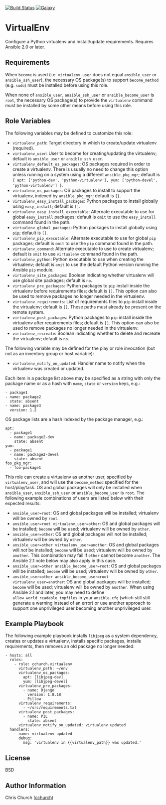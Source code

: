 [![Build Status](http://img.shields.io/travis/cchurch/ansible-role-virtualenv.svg)](https://travis-ci.org/cchurch/ansible-role-virtualenv)
[![Galaxy](http://img.shields.io/badge/galaxy-cchurch.virtualenv-blue.svg)](https://galaxy.ansible.com/cchurch/virtualenv/)

VirtualEnv
==========

Configure a Python virtualenv and install/update requirements. Requires Ansible
2.0 or later.

Requirements
------------

When `become` is used (i.e. `virtualenv_user` does not equal `ansible_user` or
`ansible_ssh_user`), the necessary OS package(s) to support `become_method`
(e.g. `sudo`) must be installed before using this role.

When none of `ansible_user`, `ansible_ssh_user` or `ansible_become_user` is
`root`, the necessary OS package(s) to provide the `virtualenv` command must be
installed by some other means before using this role.

Role Variables
--------------

The following variables may be defined to customize this role:

- `virtualenv_path`: Target directory in which to create/update virtualenv
  (required).
- `virtualenv_user`: User to become for creating/updating the virtualenv;
  default is `ansible_user` or `ansible_ssh_user`.
- `virtualenv_default_os_packages`: OS packages required in order to create a
  virtualenv. There is usually no need to change this option unless running on a
  system using a different `ansible_pkg_mgr`; default is
  `{ apt: ['python-dev', 'python-virtualenv'], yum: ['python-devel', 'python-virtualenv'] }`.
- `virtualenv_os_packages`: OS packages to install to support the virtualenv,
  indexed by `ansible_pkg_mgr`; default is `{}`.
- `virtualenv_easy_install_packages`: Python packages to install globally using
  `easy_install`; default is `[]`.
- `virtualenv_easy_install_executable`: Alternate executable to use for global
  `easy_install` packages; default is `omit` to use the `easy_install` command
  found in the path.
- `virtualenv_global_packages`: Python packages to install globally using `pip`;
  default is `[]`.
- `virtualenv_pip_executable`: Alternate executable to use for global `pip`
  packages; default is `omit` to use the `pip` command found in the path.
- `virtualenv_command`: Alternate executable to use to create virtualenv;
  default is `omit` to use `virtualenv` command found in the path.
- `virtualenv_python`: Python executable to use when creating the virtualenv;
  default is `omit` to use the default Python version running the Ansible `pip`
  module.
- `virtualenv_site_packages`: Boolean indicating whether virtualenv will use
  global site packages; default is `no`.
- `virtualenv_pre_packages`: Python packages to `pip` install inside the
  virtualenv before requirements files; default is `[]`. This option can also be
  used to remove packages no longer needed in the virtualenv.
- `virtualenv_requirements`: List of requirements files to `pip` install inside
  the virtualenv; default is `[]`. These paths must already be present on the
  remote system.
- `virtualenv_post_packages`: Python packages to `pip` install inside the
  virtualenv after requirements files; default is `[]`. This option can also be
  used to remove packages no longer needed in the virtualenv.
- `virtualenv_recreate`: Boolean indicating whether to delete and recreate the
  virtualenv; default is `no`.

The following variable may be defined for the play or role invocation (but not
as an inventory group or host variable):

- `virtualenv_notify_on_updated`: Handler name to notify when the virtualenv
  was created or updated.

Each item in a package list above may be specified as a string with only the
package name or as a hash with `name`, `state` or `version` keys, e.g.:

    - package1
    - name: package2
      state: absent
    - name: package3
      version: 1.2

OS package lists are a hash indexed by the package manager, e.g.:

    apt:
      - package1
      - name: package2-dev
        state: absent
    yum:
      - package1
      - name: package2-devel
        state: absent
    foo_pkg_mgr:
      - foo-package1

This role can create a virtualenv as another user, specified by
`virtualenv_user`, and will use the `become_method` specified for the
host/play/task. OS and global packages will only be installed when
`ansible_user`, `ansible_ssh_user` or `ansible_become_user` is `root`. The
following example combinations of users are listed below with their expected
results:

- `ansible_user=root`: OS and global packages will be installed; virtualenv will
  be owned by `root`.
- `ansible_user=root virtualenv_user=other`: OS and global packages will be
  installed; `become` will be used; virtualenv will be owned by `other`.
- `ansible_user=other`: OS and global packages will *not* be installed;
  virtualenv will be owned by `other`.
- `ansible_user=other virtualenv_user=another`: OS and global packages will
  *not* be installed; `become` will be used; virtualenv will be owned by
  `another`. This combination may fail if `other` cannot become `another`. The
  Ansible 2.1 note below may also apply in this case.
- `ansible_user=other ansible_become_user=root`: OS and global packages will be
  installed; `become` will be used; virtualenv will be owned by `other`.
- `ansible_user=other ansible_become_user=root virtualenv_user=another`: OS and
  global packages will be installed; `become` will be used; virtualenv will be
  owned by `another`. When using Ansible 2.1 and later, you may need to define
  `allow_world_readable_tmpfiles` in your `ansible.cfg` (which still still
  generate a warning instead of an error) or use another approach to support one
  unprivileged user becoming another unprivileged user.

Example Playbook
----------------

The following example playbook installs `libjpeg` as a system dependency,
creates or updates a virtualenv, installs specific packages, installs
requirements, then removes an old package no longer needed:

    - hosts: all
      roles:
        - role: cchurch.virtualenv
          virtualenv_path: ~/env
          virtualenv_os_packages:
            apt: [libjpeg-dev]
            yum: [libjpeg-devel]
          virtualenv_pre_packages:
            - name: Django
              version: 1.8.18
            - Pillow
          virtualenv_requirements:
            - ~/src/requirements.txt
          virtualenv_post_packages:
            - name: PIL
              state: absent
          virtualenv_notify_on_updated: virtualenv updated
      handlers:
        - name: virtualenv updated
          debug:
            msg: 'virtualenv in {{virtualenv_path}} was updated.'

License
-------

BSD

Author Information
------------------

Chris Church ([cchurch](https://github.com/cchurch))
